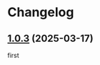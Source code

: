 # Changelog

## [1.0.3](https://github.com/titusTong/parseReasoning/compare/1.0.2...1.0.3) (2025-03-17)

first
